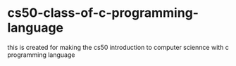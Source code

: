 # cs50-class-of-c-programming-language

this is created for making the cs50 introduction to computer sciennce with c programming language 

